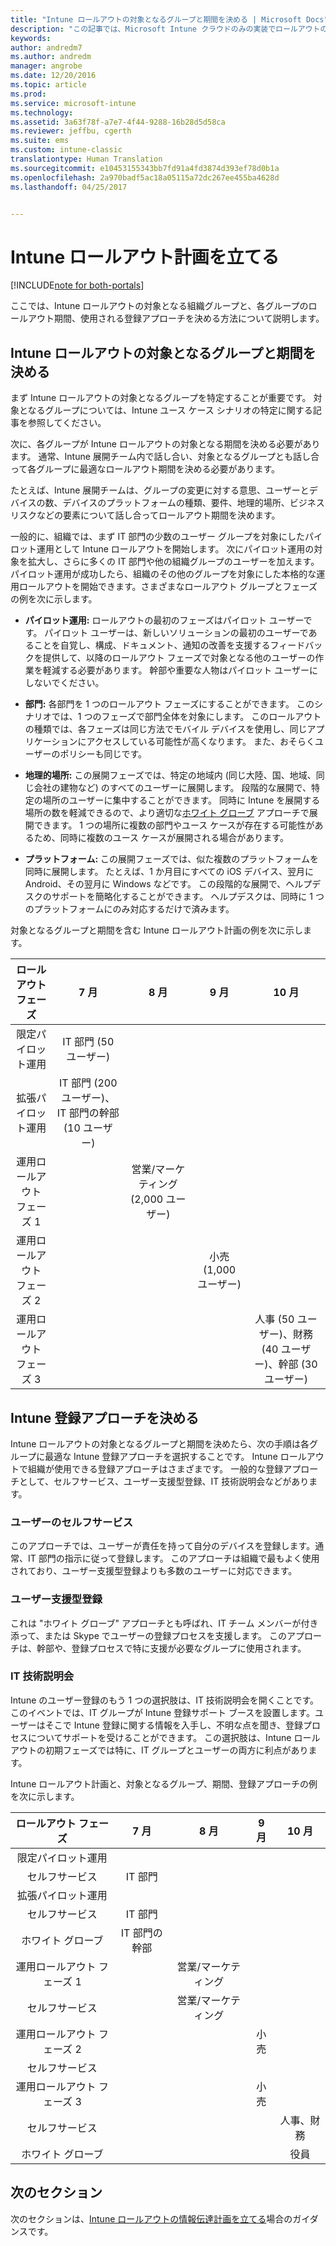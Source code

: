 ```yaml
---
title: "Intune ロールアウトの対象となるグループと期間を決める | Microsoft Docs"
description: "この記事では、Microsoft Intune クラウドのみの実装でロールアウトの対象となるグループと期間を決める方法について説明します。"
keywords: 
author: andredm7
ms.author: andredm
manager: angrobe
ms.date: 12/20/2016
ms.topic: article
ms.prod: 
ms.service: microsoft-intune
ms.technology: 
ms.assetid: 3a63f78f-a7e7-4f44-9288-16b28d5d58ca
ms.reviewer: jeffbu, cgerth
ms.suite: ems
ms.custom: intune-classic
translationtype: Human Translation
ms.sourcegitcommit: e10453155343bb7fd91a4fd3874d393ef78d0b1a
ms.openlocfilehash: 2a970badf5ac18a05115a72dc267ee455ba4628d
ms.lasthandoff: 04/25/2017


---
```


# <a name="develop-an-intune-rollout-plan"></a>Intune ロールアウト計画を立てる

[!INCLUDE[note for both-portals](../includes/note-for-both-portals.md)]

ここでは、Intune ロールアウトの対象となる組織グループと、各グループのロールアウト期間、使用される登録アプローチを決める方法について説明します。

## <a name="determine-intune-rollout-targeted-groups-and-timeframes"></a>Intune ロールアウトの対象となるグループと期間を決める

まず Intune ロールアウトの対象となるグループを特定することが重要です。 対象となるグループについては、Intune ユース ケース シナリオの特定に関する記事を参照してください。

次に、各グループが Intune ロールアウトの対象となる期間を決める必要があります。 通常、Intune 展開チーム内で話し合い、対象となるグループとも話し合って各グループに最適なロールアウト期間を決める必要があります。

たとえば、Intune 展開チームは、グループの変更に対する意思、ユーザーとデバイスの数、デバイスのプラットフォームの種類、要件、地理的場所、ビジネス リスクなどの要素について話し合ってロールアウト期間を決めます。

一般的に、組織では、まず IT 部門の少数のユーザー グループを対象にしたパイロット運用として Intune ロールアウトを開始します。 次にパイロット運用の対象を拡大し、さらに多くの IT 部門や他の組織グループのユーザーを加えます。 パイロット運用が成功したら、組織のその他のグループを対象にした本格的な運用ロールアウトを開始できます。さまざまなロールアウト グループとフェーズの例を次に示します。

-   **パイロット運用:** ロールアウトの最初のフェーズはパイロット ユーザーです。 パイロット ユーザーは、新しいソリューションの最初のユーザーであることを自覚し、構成、ドキュメント、通知の改善を支援するフィードバックを提供して、以降のロールアウト フェーズで対象となる他のユーザーの作業を軽減する必要があります。 幹部や重要な人物はパイロット ユーザーにしないでください。

-   **部門:** 各部門を 1 つのロールアウト フェーズにすることができます。 このシナリオでは、1 つのフェーズで部門全体を対象にします。 このロールアウトの種類では、各フェーズは同じ方法でモバイル デバイスを使用し、同じアプリケーションにアクセスしている可能性が高くなります。 また、おそらくユーザーのポリシーも同じです。

-   **地理的場所:** この展開フェーズでは、特定の地域内 (同じ大陸、国、地域、同じ会社の建物など) のすべてのユーザーに展開します。 段階的な展開で、特定の場所のユーザーに集中することができます。 同時に Intune を展開する場所の数を軽減できるので、より適切な[ホワイト グローブ](#user-assisted-enrollment) アプローチで展開できます。 1 つの場所に複数の部門やユース ケースが存在する可能性があるため、同時に複数のユース ケースが展開される場合があります。

-   **プラットフォーム:** この展開フェーズでは、似た複数のプラットフォームを同時に展開します。 たとえば、1 か月目にすべての iOS デバイス、翌月に Android、その翌月に Windows などです。 この段階的な展開で、ヘルプデスクのサポートを簡略化することができます。 ヘルプデスクは、同時に 1 つのプラットフォームにのみ対応するだけで済みます。

対象となるグループと期間を含む Intune ロールアウト計画の例を次に示します。

| **ロールアウト フェーズ** | **7 月** | **8 月** | **9 月** | **10 月** |
|:---:|:---:|:---:|:---:|:---:|
| 限定パイロット運用 | IT 部門 (50 ユーザー) |  |  |  |                                                         
| 拡張パイロット運用 | IT 部門 (200 ユーザー)、IT 部門の幹部 (10 ユーザー) |  |  |  |                                                         
| 運用ロールアウト フェーズ 1 |  | 営業/マーケティング (2,000 ユーザー) |  |  |
| 運用ロールアウト フェーズ 2 |  |  | 小売 (1,000 ユーザー) |  |
| 運用ロールアウト フェーズ 3 |  |  |  | 人事 (50 ユーザー)、財務 (40 ユーザー)、幹部 (30 ユーザー) |

## <a name="determine-the-intune-enrollment-approach"></a>Intune 登録アプローチを決める

Intune ロールアウトの対象となるグループと期間を決めたら、次の手順は各グループに最適な Intune 登録アプローチを選択することです。 Intune ロールアウトで組織が使用できる登録アプローチはさまざまです。 一般的な登録アプローチとして、セルフサービス、ユーザー支援型登録、IT 技術説明会などがあります。

### <a name="user-self-service"></a>ユーザーのセルフサービス

このアプローチでは、ユーザーが責任を持って自分のデバイスを登録します。通常、IT 部門の指示に従って登録します。 このアプローチは組織で最もよく使用されており、ユーザー支援型登録よりも多数のユーザーに対応できます。

### <a name="user-assisted-enrollment"></a>ユーザー支援型登録

これは "ホワイト グローブ" アプローチとも呼ばれ、IT チーム メンバーが付き添って、または Skype でユーザーの登録プロセスを支援します。 このアプローチは、幹部や、登録プロセスで特に支援が必要なグループに使用されます。

### <a name="it-tech-fair"></a>IT 技術説明会

Intune のユーザー登録のもう 1 つの選択肢は、IT 技術説明会を開くことです。 このイベントでは、IT グループが Intune 登録サポート ブースを設置します。ユーザーはそこで Intune 登録に関する情報を入手し、不明な点を聞き、登録プロセスについてサポートを受けることができます。 この選択肢は、Intune ロールアウトの初期フェーズでは特に、IT グループとユーザーの両方に利点があります。

Intune ロールアウト計画と、対象となるグループ、期間、登録アプローチの例を次に示します。

| **ロールアウト フェーズ** | **7 月** | **8 月** | **9 月** | **10 月** |
|:---:|:---:|:---:|:---:|:---:|
| 限定パイロット運用 |  |  |  |  |                                                         
| セルフサービス | IT 部門 |  |  |  |
| 拡張パイロット運用 |  |  |  |  |                                                         
| セルフサービス | IT 部門 |  |  |  |
| ホワイト グローブ | IT 部門の幹部 |  |  |  |
| 運用ロールアウト フェーズ 1 |  | 営業/マーケティング |  |  |
| セルフサービス |  | 営業/マーケティング |  |  |
| 運用ロールアウト フェーズ 2 |  |  | 小売 |  |
| セルフサービス |  |  |  |  |
| 運用ロールアウト フェーズ 3 |  |  | 小売 |  |
| セルフサービス |  |  |  | 人事、財務 |
| ホワイト グローブ |  |  |  | 役員 |

## <a name="next-section"></a>次のセクション

次のセクションは、[Intune ロールアウトの情報伝達計画を立てる](section-5-develop-a-rollout-communication-plan.md)場合のガイダンスです。

